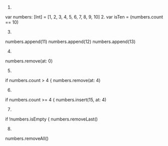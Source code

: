 1.
var numbers: [Int] = [1, 2, 3, 4, 5, 6, 7, 8, 9, 10]
2.
var isTen = (numbers.count == 10)

3.
numbers.append(11)
numbers.append(12)
numbers.append(13)

4.
numbers.remove(at: 0)

5.
if numbers.count > 4 {
    numbers.remove(at: 4)

6.
if numbers.count >= 4 {
    numbers.insert(15, at: 4)

7.
if !numbers.isEmpty {
    numbers.removeLast()

8.
numbers.removeAll()



